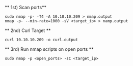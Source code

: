** 1st) Scan ports**
	
	sudo nmap -p- -T4 -A 10.10.10.209 > nmap.output
	nmap -p- --min-rate=1000 -sV <target_ip> > namp.output

** 2nd) Curl Target **

	curl 10.10.10.209 -o curl.output

** 3rd) Run nmap scripts on open ports **

	sudo nmap -p <open_ports> -sC <target_ip>
